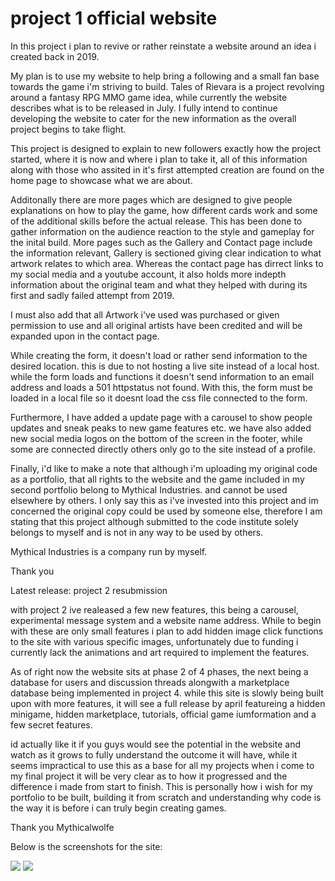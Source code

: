 # project 1 official website
In this project i plan to revive or rather reinstate a website around an idea i created back in 2019.

My plan is to use my website to help bring a following and a small fan base towards the game i'm striving to build.
Tales of Rievara is a project revolving around a fantasy RPG MMO game idea, while currently the website describes what is to be released in July. I fully intend to continue developing the website to cater for the new information as the overall project begins to take flight.

This project is designed to explain to new followers exactly how the project started, where it is now and where i plan to take it, all of this information along with those who assited in it's first attempted creation are found on the home page to showcase what we are about.

Additonally there are more pages which are designed to give people explanations on how to play the game, how different cards work and some of the additional skills before the actual release.
This has been done to gather information on the audience reaction to the style and gameplay for the inital build.
More pages such as the Gallery and Contact page include the information relevant, Gallery is sectioned giving clear indication to what artwork relates to which area. Whereas the contact page has dirrect links to my social media and a youtube account, it also holds more indepth information about the original team and what they helped with during its first and sadly failed attempt from 2019.

I must also add that all Artwork i've used was purchased or given permission to use and all original artists have been credited and will be expanded upon in the contact page. 

While creating the form, it doesn't load or rather send information to the desired location. this is due to not hosting a live site instead of a local host. while the form loads and functions it doesn't send information to an email address and loads a 501 httpstatus not found. With this, the form must be loaded in a local file so it doesnt load the css file connected to the form.

Furthermore, I have added a update page with a carousel to show people updates and sneak peaks to new game features etc. we have also added new social media logos on the bottom of the screen in the footer, while some are connected directly others only go to the site instead of a profile. 

Finally, i'd like to make a note that although i'm uploading my original code as a portfolio, that all rights to the website and the game included in my second portfolio belong to Mythical Industries. and cannot be used elsewhere by others. I only say this as i've invested into this project and im concerned the original copy could be used by someone else, therefore I am stating that this project although submitted to the code institute solely belongs to myself and is not in any way to be used by others.

Mythical Industries is a company run by myself. 

Thank you


Latest release: project 2 resubmission

with project 2 ive realeased a few new features, this being a carousel, experimental message system and a website name address.
While to begin with these are only small features i plan to add hidden image click functions to the site with various specific images, unfortunately due to funding i currently lack the animations and art required to implement the features.

As of right now the website sits at phase 2 of 4 phases, the next being a database for users and discussion threads alongwith a marketplace database being implemented in project 4.
while this site is slowly being built upon with more features, it will see a full release by april featureing a hidden minigame, hidden marketplace, tutorials, official game iumformation and a few secret features. 

id actually like it if you guys would see the potential in the website and watch as it grows to fully understand the outcome it will have, while it seems impractical to use this as a base for all my projects when i come to my final project it will be very clear as to how it progressed and the difference i made from start to finish. This is personally how i wish for my portfolio to be built, building it from scratch and understanding why code is the way it is before i can truly begin creating games.

Thank you 
Mythicalwolfe

Below is the screenshots for the site:

<img src="blob:moz-extension://42f34fff-cfa7-4811-a024-e23dec491911/4520a431-8f3d-4670-abac-a613418134c6">
<img src="blob:moz-extension://42f34fff-cfa7-4811-a024-e23dec491911/d499dafe-e32f-4e5c-b5cb-ee86dfef65d1">
